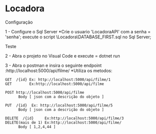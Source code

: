 # Locadora

Configuração

1 - Configure o Sql Server
  *Crie o usuario 'LocadoraAPI' com a senha = 'senha';
  execute o script \Locadora\DATABASE_FIRST.sql no Sql Server;
  
Teste

2 - Abra o projeto no Visual Code e execute =  dotnet run

3 - Abra o postman e insira o seguinte endpoint :http://localhost:5000/api/filme/
  *Utiliza os metodos:
  
    GET  /{id} Ex: http://localhost:5000/api/filme/1
    GET        Ex:http://localhost:5000/api/filme
    
    POST http://localhost:5000/api/filme
          Body [ json com a descrição do objeto ]
    
    PUT  /{id}  Ex: http://localhost:5000/api/filme/5
          Body [ json com a descrição do objeto ]
    
    DELETE  /{id}     Ex:http://localhost:5000/api/filme/3
    DELETE(mais de 1) Ex:http://localhost:5000/api/filme/
          Body [ 1,2,4,44 ]
          
    
